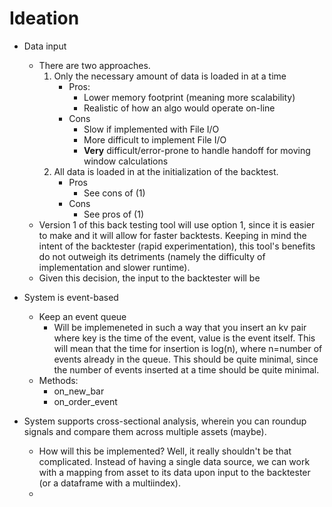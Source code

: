 # Ideation

+ Data input
    + There are two approaches.
        1. Only the necessary amount of data is loaded in at a time
            + Pros:
                + Lower memory footprint (meaning more scalability)
                + Realistic of how an algo would operate on-line
            - Cons
                - Slow if implemented with File I/O
                - More difficult to implement File I/O
                - **Very** difficult/error-prone to handle handoff for moving window calculations
        2. All data is loaded in at the initialization of the backtest.
            + Pros
                + See cons of (1)
            - Cons
                - See pros of (1)
    + Version 1 of this back testing tool will use option 1, since it is easier to make and it will
    allow for faster backtests. Keeping in mind the intent of the backtester (rapid experimentation),
    this tool's benefits do not outweigh its detriments (namely the difficulty of implementation and
    slower runtime).
    + Given this decision, the input to the backtester will be 

+ System is event-based
    + Keep an event queue
        + Will be implemeneted in such a way that you insert an kv pair where key is the time of the event, value is the event itself.
        This will mean that the time for insertion is log(n), where n=number of events already in the queue. This should be quite minimal,
        since the number of events inserted at a time should be quite minimal.
    + Methods:
        + on_new_bar
        + on_order_event

+ System supports cross-sectional analysis, wherein you can roundup signals and compare them across multiple assets (maybe).
    + How will this be implemented? Well, it really shouldn't be that complicated. Instead of having a single data source,
    we can work with a mapping from asset to its data upon input to the backtester (or a dataframe with a multiindex).
    + 